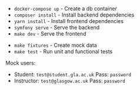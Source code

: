 - `docker-compose up` - Create a db container
- `composer install` - Install backend dependencies
- `yarn install` - Install frontend dependencies
- `symfony serve` - Serve the backend
- `make dev` - Serve the frontend

* `make fixtures` - Create mock data
* `make test` - Run unit and functional tests

Mock users:

- Student: `test@student.gla.ac.uk` Pass: `password`
- Instructor: `test@glasgow.ac.uk` Pass: `password`
